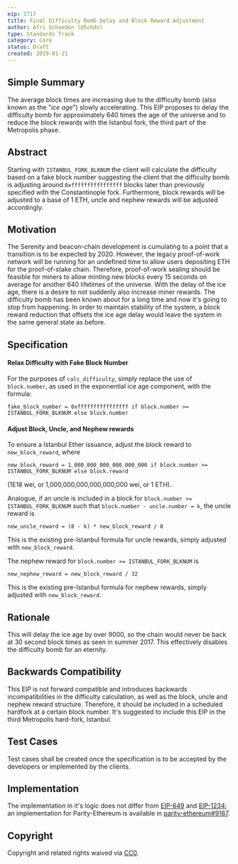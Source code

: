 ```yaml
---
eip: 1717
title: Final Difficulty Bomb Delay and Block Reward Adjustment
author: Afri Schoedon (@5chdn)
type: Standards Track
category: Core
status: Draft
created: 2019-01-21
---
```


## Simple Summary
The average block times are increasing due to the difficulty bomb (also known as the "_ice age_") slowly accelerating. This EIP proposes to delay the difficulty bomb for approximately 640 times the age of the universe and to reduce the block rewards with the Istanbul fork, the third part of the Metropolis phase.

## Abstract
Starting with `ISTANBUL_FORK_BLKNUM` the client will calculate the difficulty based on a fake block number suggesting the client that the difficulty bomb is adjusting around `0xffffffffffffffff` blocks later than previously specified with the Constantinople fork. Furthermore, block rewards will be adjusted to a base of 1 ETH, uncle and nephew rewards will be adjusted accordingly.

## Motivation
The Serenity and beacon-chain development is cumulating to a point that a transition is to be expected by 2020. However, the legacy proof-of-work network will be running for an undefined time to allow users depositing ETH for the proof-of-stake chain. Therefore, proof-of-work sealing should be feasible for miners to allow minting new blocks every 15 seconds on average for another 640 lifetimes of the universe. With the delay of the ice age, there is a desire to not suddenly also increase miner rewards. The difficulty bomb has been known about for a long time and now it's going to stop from happening. In order to maintain stability of the system, a block reward reduction that offsets the ice age delay would leave the system in the same general state as before.

## Specification
#### Relax Difficulty with Fake Block Number
For the purposes of `calc_difficulty`, simply replace the use of `block.number`, as used in the exponential ice age component, with the formula:

    fake_block_number = 0xffffffffffffffff if block.number >= ISTANBUL_FORK_BLKNUM else block.number

#### Adjust Block, Uncle, and Nephew rewards
To ensure a Istanbul Ether issuance, adjust the block reward to `new_block_reward`, where

    new_block_reward = 1_000_000_000_000_000_000 if block.number >= ISTANBUL_FORK_BLKNUM else block.reward

(1E18 wei, or 1,000,000,000,000,000,000 wei, or 1 ETH).

Analogue, if an uncle is included in a block for `block.number >= ISTANBUL_FORK_BLKNUM` such that `block.number - uncle.number = k`, the uncle reward is

    new_uncle_reward = (8 - k) * new_block_reward / 8

This is the existing pre-Istanbul formula for uncle rewards, simply adjusted with `new_block_reward`.

The nephew reward for `block.number >= ISTANBUL_FORK_BLKNUM` is

    new_nephew_reward = new_block_reward / 32

This is the existing pre-Istanbul formula for nephew rewards, simply adjusted with `new_block_reward`.

## Rationale
This will delay the ice age by over 9000, so the chain would never be back at 30 second block times as seen in summer 2017. This effectively disables the difficulty bomb for an eternity.

## Backwards Compatibility
This EIP is not forward compatible and introduces backwards incompatibilities in the difficulty calculation, as well as the block, uncle and nephew reward structure. Therefore, it should be included in a scheduled hardfork at a certain block number. It's suggested to include this EIP in the third Metropolis hard-fork, Istanbul.

## Test Cases
Test cases shall be created once the specification is to be accepted by the developers or implemented by the clients.

## Implementation
The implementation in it's logic does not differ from [EIP-649](https://github.com/ethereum/EIPs/blob/master/EIPS/eip-649.md) and [EIP-1234](https://github.com/ethereum/EIPs/blob/master/EIPS/eip-1234.md); an implementation for Parity-Ethereum is available in [parity-ethereum#9187](https://github.com/paritytech/parity-ethereum/pull/9187).

## Copyright
Copyright and related rights waived via [CC0](https://creativecommons.org/publicdomain/zero/1.0/).
